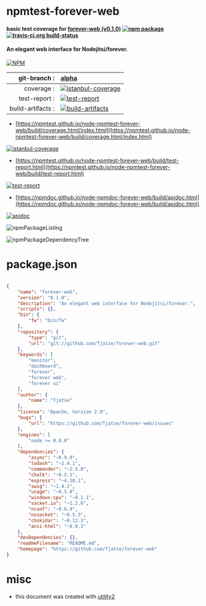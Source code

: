# npmtest-forever-web

#### basic test coverage for  [forever-web (v0.1.0)](https://github.com/Tjatse/forever-web)  [![npm package](https://img.shields.io/npm/v/npmtest-forever-web.svg?style=flat-square)](https://www.npmjs.org/package/npmtest-forever-web) [![travis-ci.org build-status](https://api.travis-ci.org/npmtest/node-npmtest-forever-web.svg)](https://travis-ci.org/npmtest/node-npmtest-forever-web)

#### An elegant web interface for Nodejitsi/forever.

[![NPM](https://nodei.co/npm/forever-web.png?downloads=true&downloadRank=true&stars=true)](https://www.npmjs.com/package/forever-web)

| git-branch : | [alpha](https://github.com/npmtest/node-npmtest-forever-web/tree/alpha)|
|--:|:--|
| coverage : | [![istanbul-coverage](https://npmtest.github.io/node-npmtest-forever-web/build/coverage.badge.svg)](https://npmtest.github.io/node-npmtest-forever-web/build/coverage.html/index.html)|
| test-report : | [![test-report](https://npmtest.github.io/node-npmtest-forever-web/build/test-report.badge.svg)](https://npmtest.github.io/node-npmtest-forever-web/build/test-report.html)|
| build-artifacts : | [![build-artifacts](https://npmtest.github.io/node-npmtest-forever-web/glyphicons_144_folder_open.png)](https://github.com/npmtest/node-npmtest-forever-web/tree/gh-pages/build)|

- [https://npmtest.github.io/node-npmtest-forever-web/build/coverage.html/index.html](https://npmtest.github.io/node-npmtest-forever-web/build/coverage.html/index.html)

[![istanbul-coverage](https://npmtest.github.io/node-npmtest-forever-web/build/screenCapture.buildCi.browser.%252Ftmp%252Fbuild%252Fcoverage.lib.html.png)](https://npmtest.github.io/node-npmtest-forever-web/build/coverage.html/index.html)

- [https://npmtest.github.io/node-npmtest-forever-web/build/test-report.html](https://npmtest.github.io/node-npmtest-forever-web/build/test-report.html)

[![test-report](https://npmtest.github.io/node-npmtest-forever-web/build/screenCapture.buildCi.browser.%252Ftmp%252Fbuild%252Ftest-report.html.png)](https://npmtest.github.io/node-npmtest-forever-web/build/test-report.html)

- [https://npmdoc.github.io/node-npmdoc-forever-web/build/apidoc.html](https://npmdoc.github.io/node-npmdoc-forever-web/build/apidoc.html)

[![apidoc](https://npmdoc.github.io/node-npmdoc-forever-web/build/screenCapture.buildCi.browser.%252Ftmp%252Fbuild%252Fapidoc.html.png)](https://npmdoc.github.io/node-npmdoc-forever-web/build/apidoc.html)

![npmPackageListing](https://npmtest.github.io/node-npmtest-forever-web/build/screenCapture.npmPackageListing.svg)

![npmPackageDependencyTree](https://npmtest.github.io/node-npmtest-forever-web/build/screenCapture.npmPackageDependencyTree.svg)



# package.json

```json

{
    "name": "forever-web",
    "version": "0.1.0",
    "description": "An elegant web interface for Nodejitsi/forever.",
    "scripts": {},
    "bin": {
        "fw": "bin/fw"
    },
    "repository": {
        "type": "git",
        "url": "git://github.com/Tjatse/forever-web.git"
    },
    "keywords": [
        "monitor",
        "dashboard",
        "forever",
        "forever web",
        "forever ui"
    ],
    "author": {
        "name": "Tjatse"
    },
    "license": "Apache, Version 2.0",
    "bugs": {
        "url": "https://github.com/Tjatse/forever-web/issues"
    },
    "engines": [
        "node >= 0.8.0"
    ],
    "dependencies": {
        "async": "~0.9.0",
        "lodash": "~2.4.1",
        "commander": "~2.5.0",
        "chalk": "~0.5.1",
        "express": "~4.10.1",
        "swig": "~1.4.2",
        "usage": "~0.5.0",
        "windows-cpu": "~0.1.1",
        "socket.io": "~1.2.0",
        "nconf": "~0.6.9",
        "nssocket": "~0.5.3",
        "chokidar": "~0.12.3",
        "ansi-html": "~0.0.3"
    },
    "devDependencies": {},
    "readmeFilename": "README.md",
    "homepage": "https://github.com/Tjatse/forever-web"
}
```



# misc
- this document was created with [utility2](https://github.com/kaizhu256/node-utility2)
